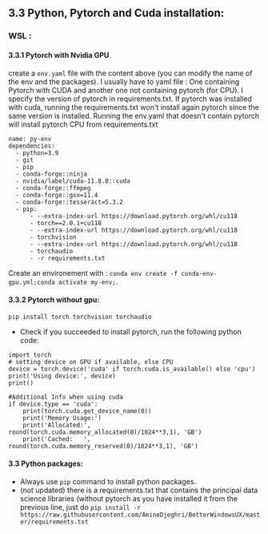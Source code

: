 
## 3.3 Python, Pytorch and Cuda installation: 
### WSL : 
#### 3.3.1 Pytorch with Nvidia GPU
create a `env.yaml` file with the content above (you can modify the name of the env and the packages). I usually have to yaml file :
One containing Pytorch with CUDA and another one not containing pytorch (for CPU). I specify the version of pytorch in requirements.txt.
If pytorch was installed with cuda, running the requirements.txt won't install again pytorch since the same version is installed.
Running the env.yaml that doesn't contain pytorch will install pytorch CPU from requirements.txt
```
name: py-env
dependencies:
  - python=3.9
  - git
  - pip
  - conda-forge::ninja
  - nvidia/label/cuda-11.8.0::cuda
  - conda-forge::ffmpeg
  - conda-forge::gxx=11.4
  - conda-forge::tesseract=5.3.2
  - pip:
      - --extra-index-url https://download.pytorch.org/whl/cu118
      - torch==2.0.1+cu118
      - --extra-index-url https://download.pytorch.org/whl/cu118
      - torchvision
      - --extra-index-url https://download.pytorch.org/whl/cu118
      - torchaudio
      - -r requirements.txt
```
Create an environement with : `conda env create -f conda-env-gpu.yml;conda activate my-env;`.

#### 3.3.2 Pytorch without gpu: 
`pip install torch torchvision torchaudio`

- Check if you succeeded to install pytorch, run the following python code: 

```
import torch
# setting device on GPU if available, else CPU
device = torch.device('cuda' if torch.cuda.is_available() else 'cpu')
print('Using device:', device)
print()

#Additional Info when using cuda
if device.type == 'cuda':
    print(torch.cuda.get_device_name(0))
    print('Memory Usage:')
    print('Allocated:', round(torch.cuda.memory_allocated(0)/1024**3,1), 'GB')
    print('Cached:   ', round(torch.cuda.memory_reserved(0)/1024**3,1), 'GB')
```

#### 3.3 Python packages:
- Always use `pip` command to install python packages.
- (not updated) there is a requirements.txt that contains the principal data science libraries (without pytorch as you have installed it from the previous line, just do `pip install -r https://raw.githubusercontent.com/AmineDjeghri/BetterWindowsUX/master/requirements.txt`

